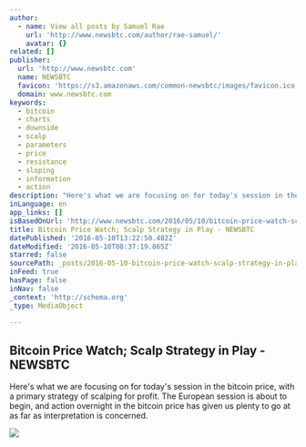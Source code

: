 ```yaml
---
author:
  - name: View all posts by Samuel Rae
    url: 'http://www.newsbtc.com/author/rae-samuel/'
    avatar: {}
related: []
publisher:
  url: 'http://www.newsbtc.com'
  name: NEWSBTC
  favicon: 'https://s3.amazonaws.com/common-newsbtc/images/favicon.ico'
  domain: www.newsbtc.com
keywords:
  - bitcoin
  - charts
  - downside
  - scalp
  - parameters
  - price
  - resistance
  - sloping
  - information
  - action
description: "Here's what we are focusing on for today's session in the bitcoin price, with a primary strategy of scalping for profit. The European session is about to begin, and action overnight in the bitcoin price has given us plenty to go at as far as interpretation is concerned."
inLanguage: en
app_links: []
isBasedOnUrl: 'http://www.newsbtc.com/2016/05/10/bitcoin-price-watch-scalp-strategy-play/'
title: Bitcoin Price Watch; Scalp Strategy in Play - NEWSBTC
datePublished: '2016-05-10T13:22:50.482Z'
dateModified: '2016-05-10T08:37:19.865Z'
starred: false
sourcePath: _posts/2016-05-10-bitcoin-price-watch-scalp-strategy-in-play-newsbtc.md
inFeed: true
hasPage: false
inNav: false
_context: 'http://schema.org'
_type: MediaObject

---
```

<article style=""><h1>Bitcoin Price Watch; Scalp Strategy in Play - NEWSBTC</h1><p>Here's what we are focusing on for today's session in the bitcoin price, with a primary strategy of scalping for profit. The European session is about to begin, and action overnight in the bitcoin price has given us plenty to go at as far as interpretation is concerned.</p><img src="http://s3.amazonaws.com/main-newsbtc-images/2016/05/10090606/Screen-Shot-2016-05-10-at-09.57.15.png" /></article>